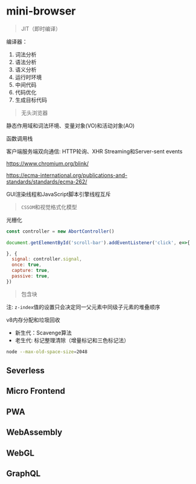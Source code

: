 # mini-browser

> JIT（即时编译）

编译器：

1. 词法分析
2. 语法分析
3. 语义分析
4. 运行时环境
5. 中间代码
6. 代码优化
7. 生成目标代码

> 无头浏览器

静态作用域和词法环境、变量对象(VO)和活动对象(AO)

函数调用栈

客户端服务端双向通信: HTTP轮询、XHR Streaming和Server-sent events


<https://www.chromium.org/blink/>

<https://ecma-international.org/publications-and-standards/standards/ecma-262/>

GUI渲染线程和JavaScript脚本引擎线程互斥

> `CSSOM`和视觉格式化模型

光栅化

```js
const controller = new AbortController()
			
document.getElementById('scroll-bar').addEventListener('click', e=>{

}, {
  signal: controller.signal,
  once: true,
  capture: true,
  passive: true,
})


```

> 包含块

注: `z-index`值的设置只会决定同一父元素中同级子元素的堆叠顺序

v8内存分配和垃圾回收

- 新生代：Scavenge算法
- 老生代: 标记整理清除（增量标记和三色标记法）

```sh
node --max-old-space-size=2048 

```


## Severless

## Micro Frontend

## PWA

## WebAssembly

## WebGL

## GraphQL
